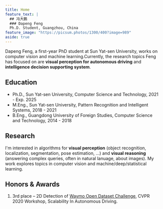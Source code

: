 ```yaml
---
title: Home
feature_text: |
  ## 冯大鹏 
  ### Dapeng Feng
  Ph.D. Student, Guangzhou, China
feature_image: "https://picsum.photos/1300/400?image=989"
aside: true
---
```

Dapeng Feng, a first-year PhD student at Sun Yat-sen University, works on computer vision and machine learning.Currently, the research topics Feng has focused on are **visual perception for autonomous driving** and **intelligence decision supporting system**.

## Education
- Ph.D., Sun Yat-sen University, Computer Science and Technology, 2021 - Exp. 2025
- M.Eng., Sun Yat-sen University, Pattern Recognition and Intelligent Systems, 2018 - 2021
- B.Eng., Guangdong University of Foreign Studies, Computer Science and Technology, 2014 - 2018

## Research
I'm interested in algorithms for **visual perception** (object recognition, localization, segmentation, pose estimation, ...) and **visual reasoning** (answering complex queries, often in natural lanuage, about images). My work explores topics in computer vision and machine/deep/statistical learning.

<!-- ## [Paper List](/assets/references.pdf) -->

## Honors & Awards
1. 3rd place – 2D Detection of [Waymo Open Dataset Challenge](https://sites.google.com/view/cvpr20-scalability/wod-reports?authuser=0), CVPR 2020 Workshop, Scalability In Autonomous Driving.

<!-- {% include map.html id="1x-nqIbuaL_6vbzxepFjZA_dB8PNN8p9N"
z="12"
title="Sun Yat-sen University" %} -->
